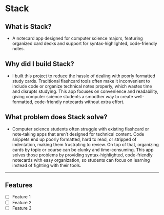 # Stack

## What is Stack?
- A notecard app designed for computer science majors, featuring organized card decks and support for syntax-highlighted, code-friendly notes.

## Why did I build Stack?
- I built this project to reduce the hassle of dealing with poorly formatted study cards. Traditional flashcard tools often make it inconvenient to include code or organize technical notes properly, which wastes time and disrupts studying. This app focuses on convenience and readability, giving computer science students a smoother way to create well-formatted, code-friendly notecards without extra effort.

## What problem does Stack solve?
- Computer science students often struggle with existing flashcard or note-taking apps that aren’t designed for technical content. Code snippets end up poorly formatted, hard to read, or stripped of indentation, making them frustrating to review. On top of that, organizing cards by topic or course can be clunky and time-consuming. This app solves those problems by providing syntax-highlighted, code-friendly notecards with easy organization, so students can focus on learning instead of fighting with their tools.
---

## Features
- [ ] Feature 1  
- [ ] Feature 2  
- [ ] Feature 3  
